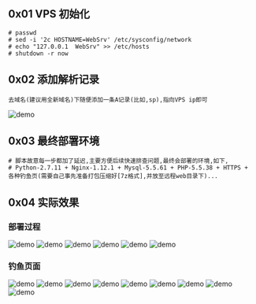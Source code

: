 ## 0x01 VPS 初始化
```
# passwd
# sed -i '2c HOSTNAME=WebSrv' /etc/sysconfig/network
# echo "127.0.0.1  WebSrv" >> /etc/hosts
# shutdown -r now
```

## 0x02 添加解析记录
```
去域名(建议用全新域名)下随便添加一条A记录(比如,sp),指向VPS ip即可
```
![demo](HTTPSSpoofWebRecord.png)

## 0x03 最终部署环境
```
# 脚本故意每一步都加了延迟,主要方便后续快速排查问题,最终会部署的环境,如下,
# Python-2.7.11 + Nginx-1.12.1 + Mysql-5.5.61 + PHP-5.5.38 + HTTPS + 各种钓鱼页(需要自己事先准备打包压缩好[7z格式],并放至远程web目录下)...
```

## 0x04 实际效果
### 部署过程
![demo](HTTPSSpoofWeb.png)
![demo](HTTPSSpoofWeb1.png)
![demo](HTTPSSpoofWeb2.png)
![demo](HTTPSSpoofWeb3.png)
![demo](HTTPSSpoofWeb3-1.png)
![demo](HTTPSSpoofWeb3-2.png)

### 钓鱼页面
![demo](HTTPSSpoofWeb5.png)
![demo](HTTPSSpoofWeb4.png)
![demo](HTTPSSpoofWeb12.png)
![demo](HTTPSSpoofWeb8.png)
![demo](HTTPSSpoofWeb7.png)
![demo](HTTPSSpoofWeb10.png)
![demo](HTTPSSpoofWeb6.png)
![demo](HTTPSSpoofWeb11.png)
![demo](HTTPSSpoofWeb14.png)

